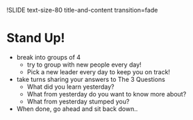 !SLIDE text-size-80 title-and-content transition=fade

Stand Up!
=========

+ break into groups of 4
  + try to group with new people every day!
  + Pick a new leader every day to keep you on track!
+ take turns sharing your answers to The 3 Questions
  + What did you learn yesterday?
  + What from yesterday do you want to know more about?
  + What from yesterday stumped you?
+ When done, go ahead and sit back down..
